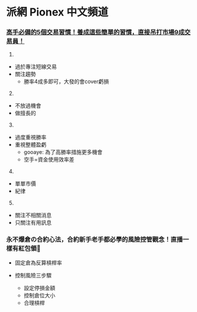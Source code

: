 #  派網 Pionex 中文頻道



### [ 高手必備的5個交易習慣！養成這些簡單的習慣，直接吊打市場9成交易員！ ](https://www.youtube.com/watch?v=VUB4rkcd58c)

1. 
  * 過於專注短線交易
  * 關注趨勢
    * 勝率4成多即可，大發的會cover虧損
2.
  * 不放過機會
  * 做擅長的
3. 
  * 過度重視勝率
  * 重視整體盈虧
    * gooaye: 為了高勝率措施更多機會
    * 空手=資金使用效率差
4. 
  * 單單市價
  * 紀律
5. 
  * 關注不相關消息
  * 只關注有用訊息

### 永不爆倉の合約心法，合約新手老手都必學的風險控管觀念！直播一樣有紅包領🧧
* 固定倉為反算槓桿率

* 控制風險三步驟
  * 設定停損金額
  * 控制倉位大小
  * 合理槓桿